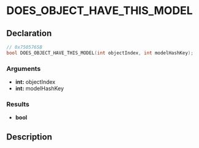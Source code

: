 # DOES_OBJECT_HAVE_THIS_MODEL

## Declaration
```cpp
// 0x7505765B
bool DOES_OBJECT_HAVE_THIS_MODEL(int objectIndex, int modelHashKey);
```

### Arguments
- **int:** objectIndex
- **int:** modelHashKey

### Results
- **bool**

## Description
